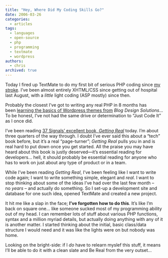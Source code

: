 ```yaml
---
title: "Hey, Where Did My Coding Skills Go?"
date: 2006-03-26
categories:
  - articles
tags:
  - languages
  - open-source
  - php
  - programming
  - textmate
  - wordpress
authors:
  - chris
archived: true
---
```


Today I fired up TextMate to do my first bit of serious PHP coding since [my stroke](/blog/home-from-hospital/ "Home from Hospital"). I’ve been almost entirely XHTML/CSS since getting out of hospital last August, with a *little* light coding (ASP mostly) since then.

Probably the closest I’ve got to writing any real PHP in 8 months has been [learning the basics of Wordpress themes from](http://web.archive.org/web/20060402213631/http://www.pixelmeadow.com/blog/2006/03/17/45-days-till-reboot-hitting-the-books/) _Blog Design Solutions_... To be honest, I’ve not had the same drive or determination to “Just Code It” as I once did.

I’ve been reading [37 Signals’ excellent book, *Getting Real*](https://gettingreal.37signals.com/) today. I’m about three quarters of the way through. I doubt I’ve ever said this about a “tech” book before, but it’s a real “page-turner”; *Getting Real* pulls you in and is real hard to put down once you get started. All the praise you may have heard about this book is justly deserved—it’s essential reading for developers… hell, it should probably be essential reading for anyone who has to work on just about any type of product or in a team.

While I’ve been reading *Getting Real*, I’ve been feeling like I want to write code again; I want to write something simple, elegant and *real*. I want to stop thinking about some of the ideas I’ve had over the last few month – no *years* – and actually do something. So I set-up a development site and database for one such idea, opened TextMate and created a new project.

It hit me like a slap in the face; **I’ve forgotten how to do this**. It’s like I’m back on square one… like someone sucked most of my programming ability out of my head. I can remember lots of stuff about various PHP functions, syntax and a million myriad details, but actually doing anything with any of it is another matter. I started thinking about the initial, basic class/data structure I would need and it was like the lights were on but nobody was home.

Looking on the bright-side: if I *do* have to relearn myslef this stuff, it means I’ll be able to do it with a clean slate and Be Real from the very outset…
